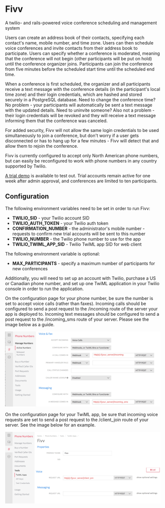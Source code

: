 # Fivv
A twilio- and rails-powered voice conference scheduling and management system

Users can create an address book of their contacts, specifying each contact's name, mobile number, and time zone. Users can then schedule voice conferences and invite contacts from their address book to participate. Users can specify whether a conference is moderated, meaning that the conference will not begin (other participants will be put on hold) until the conference organizer joins. Participants can join the conference from five minutes before the scheduled start time until the scheduled end time.

When a conference is first scheduled, the organizer and all participants receive a text message with the conference details (in the participant's local time zone) and their login credentials, which are hashed and stored securely in a PostgreSQL database. Need to change the conference time? No problem - your participants will automatically be sent a text message with the updated details. Need to uninvite someone? Also not a problem - their login credentials will be revoked and they will receive a text message informing them that the conference was canceled.

For added security, Fivv will not allow the same login credentials to be used simultaneously to join a conference, but don't worry if a user gets disconnected or has to hang up for a few minutes - Fivv will detect that and allow them to rejoin the conference.

Fivv is currently configured to accept only North American phone numbers, but can easily be reconfigured to work with phone numbers in any country supported by Twilio.

[A trial demo](http://fivv.samhopkins.tech/) is available to test out. Trial accounts remain active for one week after admin approval, and conferences are limited to ten participants.

## Configuration
The following environment variables need to be set in order to run Fivv:
  * **TWILIO_SID** - your Twilio account SID
  * **TWILIO_AUTH_TOKEN** - your Twilio auth token
  * **CONFIRMATION_NUMBER** - the administrator's mobile number - requests to confirm new trial accounts will be sent to this number
  * **TWILIO_NUMBER** - the Twilio phone number to use for the app
  * **TWILIO_TWIML_APP_SID** - Twilio TwiML app SID for web client
  
The following environment variable is optional:
  * **MAX_PARTICIPANTS** - specify a maximum number of participants for new conferences

Additionally, you will need to set up an account with Twilio, purchase a US or Canadian phone number, and set up one TwiML application in your Twilio console in order to run the application.

On the configuration page for your phone number, be sure the number is set to accept voice calls (rather than faxes). Incoming calls should be configured to send a post request to the /incoming route of the server your app is deployed to. Incoming text messages should be configured to send a post request to the /incoming_sms route of your server. Please see the image below as a guide.

![Twilio phone number configuration example](readme_assets/twilio_setup1.jpg)

On the configuration page for your TwiML app, be sure that incoming voice requests are set to send a post request to the /client_join route of your server. See the image below for an example.

![Twilio TwiML app configuration example](readme_assets/twilio_setup2.jpg)
  
